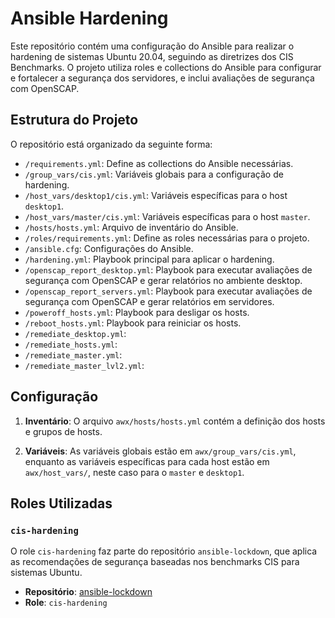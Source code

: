 # Ansible Hardening

Este repositório contém uma configuração do Ansible para realizar o hardening de sistemas Ubuntu 20.04, seguindo as diretrizes dos CIS Benchmarks. O projeto utiliza roles e collections do Ansible para configurar e fortalecer a segurança dos servidores, e inclui avaliações de segurança com OpenSCAP.

## Estrutura do Projeto

O repositório está organizado da seguinte forma:

- `/requirements.yml`: Define as collections do Ansible necessárias.
- `/group_vars/cis.yml`: Variáveis globais para a configuração de hardening.
- `/host_vars/desktop1/cis.yml`: Variáveis específicas para o host `desktop1`.
- `/host_vars/master/cis.yml`: Variáveis específicas para o host `master`.
- `/hosts/hosts.yml`: Arquivo de inventário do Ansible.
- `/roles/requirements.yml`: Define as roles necessárias para o projeto.
- `/ansible.cfg`: Configurações do Ansible.
- `/hardening.yml`: Playbook principal para aplicar o hardening.
- `/openscap_report_desktop.yml`: Playbook para executar avaliações de segurança com OpenSCAP e gerar relatórios no ambiente desktop.
- `/openscap_report_servers.yml`: Playbook para executar avaliações de segurança com OpenSCAP e gerar relatórios em servidores.
- `/poweroff_hosts.yml`: Playbook para desligar os hosts.
- `/reboot_hosts.yml`: Playbook para reiniciar os hosts.
- `/remediate_desktop.yml`:
- `/remediate_hosts.yml`: 
- `/remediate_master.yml`:
- `/remediate_master_lvl2.yml`: 

## Configuração

1. **Inventário**: O arquivo `awx/hosts/hosts.yml` contém a definição dos hosts e grupos de hosts.

2. **Variáveis**: As variáveis globais estão em `awx/group_vars/cis.yml`, enquanto as variáveis específicas para cada host estão em `awx/host_vars/`, neste caso para o `master` e `desktop1`.

## Roles Utilizadas

### `cis-hardening`

O role `cis-hardening` faz parte do repositório `ansible-lockdown`, que aplica as recomendações de segurança baseadas nos benchmarks CIS para sistemas Ubuntu.

- **Repositório**: [ansible-lockdown](https://github.com/ansible-lockdown)
- **Role**: `cis-hardening`
